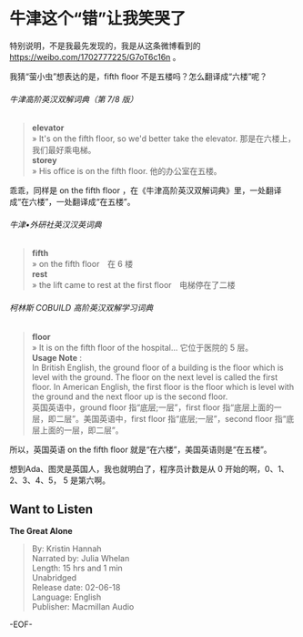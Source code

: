 # 牛津这个“错”让我笑哭了  
  
特别说明，不是我最先发现的，我是从这条微博看到的 https://weibo.com/1702777225/G7oT6c16n 。  
  
我猜“萤小虫”想表达的是，fifth floor 不是五楼吗？怎么翻译成“六楼”呢？  
  
###### 牛津高阶英汉双解词典（第 7/8 版）  
>**elevator**  
» It's on the fifth floor, so we'd better take the elevator. 那是在六楼上，我们最好乘电梯。  
**storey**  
» His office is on the fifth floor. 他的办公室在五楼。  
  
乖乖，同样是 on the fifth floor ，在《牛津高阶英汉双解词典》里，一处翻译成“在六楼”，一处翻译成“在五楼”。  
  
###### 牛津•外研社英汉汉英词典  
>**fifth**  
» on the fifth floor　在 6 楼  
**rest**  
» the lift came to rest at the first floor　电梯停在了二楼  
  
###### 柯林斯 COBUILD 高阶英汉双解学习词典  
>**floor**  
» It is on the fifth floor of the hospital... 它位于医院的 5 层。  
**Usage Note** :  
In British English, the ground floor of a building is the floor which is level with the ground. The floor on the next level is called the first floor. In American English, the first floor is the floor which is level with the ground and the next floor up is the second floor.  
英国英语中，ground floor 指“底层;一层”，first floor 指“底层上面的一层，即二层”。美国英语中，first floor 指“底层;一层”，second floor 指“底层上面的一层，即二层”。  
  
所以，英国英语 on the fifth floor 就是“在六楼”，美国英语则是“在五楼”。  
  
想到Ada、图灵是英国人，我也就明白了，程序员计数是从 0 开始的啊，0、1、2、3、4、5， 5 是第六啊。  
  
## Want to Listen  
**The Great Alone**  
>By: Kristin Hannah  
Narrated by: Julia Whelan  
Length: 15 hrs and 1 min  
Unabridged  
Release date: 02-06-18  
Language: English  
Publisher: Macmillan Audio  
  
  
-EOF-  
